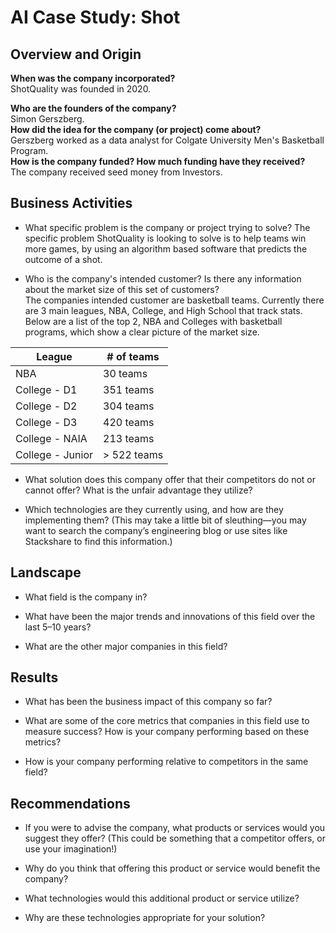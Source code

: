 # AI Case Study: Shot

## Overview and Origin

**When was the company incorporated?**    
ShotQuality was founded in 2020. 

**Who are the founders of the company?**    
Simon Gerszberg.    
**How did the idea for the company (or project) come about?**    
Gerszberg worked as a data analyst for Colgate University Men's Basketball Program.     
**How is the company funded? How much funding have they received?**    
The company received seed money from Investors. 

## Business Activities

* What specific problem is the company or project trying to solve?
The specific problem ShotQuality is looking to solve is to help teams win more games, by using an algorithm based software that predicts the outcome of a shot.

* Who is the company's intended customer? Is there any information about the market size of this set of customers?    
The companies intended customer are basketball teams. Currently there are 3 main leagues, NBA, College, and High School that track stats. Below are a list of the top 2, NBA and Colleges with basketball programs, which show a clear picture of the market size.     

| League          | # of teams |   
| ------------    | ---------- |
| NBA             | 30 teams   |
| College - D1    | 351 teams  |
| College - D2    | 304 teams  |
| College - D3    | 420 teams  |
| College - NAIA  | 213 teams  |
| College - Junior| > 522 teams|

* What solution does this company offer that their competitors do not or cannot offer? What is the unfair advantage they utilize?

* Which technologies are they currently using, and how are they implementing them? (This may take a little bit of sleuthing&mdash;you may want to search the company’s engineering blog or use sites like Stackshare to find this information.)

## Landscape

* What field is the company in?

* What have been the major trends and innovations of this field over the last 5&ndash;10 years?

* What are the other major companies in this field?

## Results

* What has been the business impact of this company so far?

* What are some of the core metrics that companies in this field use to measure success? How is your company performing based on these metrics?

* How is your company performing relative to competitors in the same field?

## Recommendations

* If you were to advise the company, what products or services would you suggest they offer? (This could be something that a competitor offers, or use your imagination!)

* Why do you think that offering this product or service would benefit the company?

* What technologies would this additional product or service utilize?

* Why are these technologies appropriate for your solution?